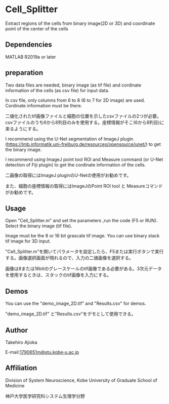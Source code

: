 # Cell_Splitter
Extract regions of the cells from binary image(2D or 3D) and coordinate point of the center of the cells

## Dependencies
MATLAB R2019a  or later


## preparation
Two data files are needed, binary image (as tif file) and cordinate information of the cells (as csv file) for input data.

In csv file, only columns from 6 to 8 (6 to 7 for 2D image) are used. Cordinate information must be there.

二値化されたtif画像ファイルと細胞の位置を示したcsvファイルの2つが必要。csvファイルのうち6から8列目のみを使用する。座標情報がそこ(6から8列目)に来るようにする。

I recommend using the U-Net segmentation of ImageJ plugin (https://lmb.informatik.uni-freiburg.de/resources/opensource/unet/) to get the binary image. 

I recommend using ImageJ point tool ROI and Measure command (or U-Net detection of Fiji plugin) to get the cordinate information of the cells.

二画像の取得にはImageJ pluginのU-Netの使用がお勧めです。

また、細胞の座標情報の取得にはImageJのPoint ROI tool と Measureコマンドがお勧めです。


## Usage
Open "Cell_Splitter.m" and set the parameters ,run the code (F5 or RUN). Select the binary image (tif file).

Image must be the 8 or 16 bit grascale tif image. You can use binary stack tif image for 3D input.

"Cell_Splitter.m"を開いてパラメータを設定したら、F5または実行ボタンで実行する。画像選択画面が現れるので、入力の二値画像を選択する。

画像は8または16bitのグレースケールのtif画像である必要がある。3次元データを使用するときは、スタックのtif画像を入力にする。


## Demos
You can use the "demo_image_2D.tif" and "Results.csv" for demos.

"demo_image_2D.tif" と"Results.csv"をデモとして使用できる。


## Author
Takehiro Ajioka 

E-mail:1790651m@stu.kobe-u.ac.jp


## Affiliation

Division of System Neuroscience, Kobe University of Graduate School of Medicine

神戸大学医学研究科システム生理学分野
